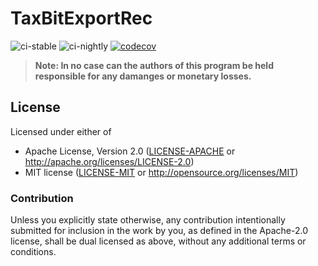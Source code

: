 # TaxBitExportRec

![ci-stable](https://github.com/winksaville/taxbit-export-rec/actions/workflows/ci-stable.yml/badge.svg)
![ci-nightly](https://github.com/winksaville/taxbit-export-rec/actions/workflows/ci-nightly.yml/badge.svg)
[![codecov](https://codecov.io/gh/winksaville/taxbit-export-rec/branch/main/graph/badge.svg?token=cowZtK1KK1)](https://codecov.io/gh/winksaville/taxbit-export-rec)

> **Note: In no case can the authors of this program be held responsible
> for any damanges or monetary losses.**

## License

Licensed under either of

- Apache License, Version 2.0 ([LICENSE-APACHE](LICENSE-APACHE) or http://apache.org/licenses/LICENSE-2.0)
- MIT license ([LICENSE-MIT](LICENSE-MIT) or http://opensource.org/licenses/MIT)

### Contribution

Unless you explicitly state otherwise, any contribution intentionally submitted
for inclusion in the work by you, as defined in the Apache-2.0 license, shall
be dual licensed as above, without any additional terms or conditions.
